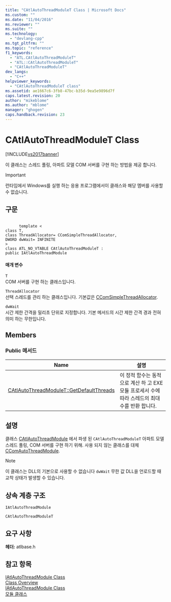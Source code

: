 ```yaml
---
title: "CAtlAutoThreadModuleT Class | Microsoft Docs"
ms.custom: ""
ms.date: "11/04/2016"
ms.reviewer: ""
ms.suite: ""
ms.technology: 
  - "devlang-cpp"
ms.tgt_pltfrm: ""
ms.topic: "reference"
f1_keywords: 
  - "ATL.CAtlAutoThreadModuleT"
  - "ATL::CAtlAutoThreadModuleT"
  - "CAtlAutoThreadModuleT"
dev_langs: 
  - "C++"
helpviewer_keywords: 
  - "CAtlAutoThreadModuleT class"
ms.assetid: ae1667c6-3fb8-47bc-b35d-9ea5e9896d7f
caps.latest.revision: 20
author: "mikeblome"
ms.author: "mblome"
manager: "ghogen"
caps.handback.revision: 23
---
```

# CAtlAutoThreadModuleT Class
[!INCLUDE[vs2017banner](../../assembler/inline/includes/vs2017banner.md)]

이 클래스는 스레드 풀링, 아파트 모델 COM 서버를 구현 하는 방법을 제공 합니다.  
  
> [!IMPORTANT]
>  런타임에서 Windows를 실행 하는 응용 프로그램에서이 클래스와 해당 멤버를 사용할 수 없습니다.  
  
## 구문  
  
```  
  
      template <  
class T,  
class ThreadAllocator= CComSimpleThreadAllocator,  
DWORD dwWait= INFINITE   
>  
class ATL_NO_VTABLE CAtlAutoThreadModuleT :  
public IAtlAutoThreadModule  
```  
  
#### 매개 변수  
 `T`  
 COM 서버를 구현 하는 클래스입니다.  
  
 `ThreadAllocator`  
 선택 스레드를 관리 하는 클래스입니다.  기본값은  [CComSimpleThreadAllocator](../../atl/reference/ccomsimplethreadallocator-class.md).  
  
 `dwWait`  
 시간 제한 간격을 밀리초 단위로 지정합니다.  기본 메서드의 시간 제한 간격 경과 전혀 의미 하는 무한입니다.  
  
## Members  
  
### Public 메서드  
  
|Name|설명|  
|----------|--------|  
|[CAtlAutoThreadModuleT::GetDefaultThreads](../Topic/CAtlAutoThreadModuleT::GetDefaultThreads.md)|이 정적 함수는 동적으로 계산 하 고 EXE 모듈 프로세서 수에 따라 스레드의 최대 수를 반환 합니다.|  
  
## 설명  
 클래스  [CAtlAutoThreadModule](../../atl/reference/catlautothreadmodule-class.md) 에서 파생 된 `CAtlAutoThreadModuleT` 아파트 모델 스레드 풀링, COM 서버를 구현 하기 위해.  사용 되지 않는 클래스를 대체  [CComAutoThreadModule](../../atl/reference/ccomautothreadmodule-class.md).  
  
> [!NOTE]
>  이 클래스는 DLL의 기본으로 사용할 수 없습니다 `dwWait` 무한 값 DLL을 언로드할 때 교착 상태가 발생할 수 있습니다.  
  
## 상속 계층 구조  
 `IAtlAutoThreadModule`  
  
 `CAtlAutoThreadModuleT`  
  
## 요구 사항  
 **헤더:** atlbase.h  
  
## 참고 항목  
 [IAtlAutoThreadModule Class](../../atl/reference/iatlautothreadmodule-class.md)   
 [Class Overview](../../atl/atl-class-overview.md)   
 [IAtlAutoThreadModule Class](../../atl/reference/iatlautothreadmodule-class.md)   
 [모듈 클래스](../../atl/atl-module-classes.md)